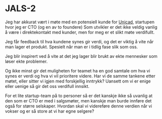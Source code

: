 # JALS-2

Jeg har akkurat vært i møte med en potensiell kunde for [Unicad], startupen hvor jeg er CTO (og en av to foundere)
Som utvikler er det ikke veldig vanlig å være i direktekontakt med kunder, men for meg er et slikt møte verdifullt.

Jeg får feedback til hva kundene synes gir verdi, og det er viktig å vite når man lager et
produkt. Spesielt når man er i tidlig fase slik som oss.

Jeg blir inspirert ved å vite at det jeg lager blir brukt av ekte mennesker som løser ekte
problemer.

Og ikke minst gir det muligheten for teamet ha en god samtale om hva vi synes er
verdi og hva vi vil prioritere videre. Har vi de samme tankene etter møtet, eller sitter vi
igjen med forskjellig inntrykk? Uansett om vi er enige eller uenige så gir det oss verdifull
innsikt.

For et lite startup-team på to personer så er det kanskje ikke så uvanlig at den som er CTO
er med i salgsmøter, men kanskje man burde innføre det også for større selskaper. Hvordan
skal vi videreføre denne verdien når vi vokser og er så store at vi har egne selgere?

[Unicad]: https://unicad.tech
